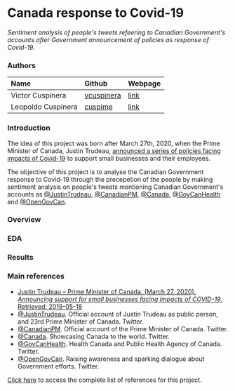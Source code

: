 # Canada response to Covid-19
*Sentiment analysis of people's tweets refeering to Canadian Government's accounts after Government announcement of policies as response of Covid-19.*

### Authors

|Name |Github| Webpage |
|:----|:-----|:--------|
|Victor Cuspinera | [vcuspinera](https://github.com/vcuspinera) | [link](https://vcuspinera.github.io) |
|Leopoldo Cuspinera | [cuspime](https://github.com/cuspime) | [link](https://cuspime.github.io) |


### Introduction
The idea of this project was born after March 27th, 2020, when the Prime Minister of Canada, Justin Trudeau, [announced a series of policies facing impacts of Covid-19](https://youtu.be/1o-tV0A87l8) to support small businesses and their employees.  

The objective of this project is to analyse the Canadian Government response to Covid-19 through the precepetion of the people by making sentiment analysis on people's tweets mentioning Canadian Government's accounts as [@JustinTrudeau](https://twitter.com/JustinTrudeau?s=20), [@CanadianPM](https://twitter.com/CanadianPM), [@Canada](https://twitter.com/canada?lang=en), [@GovCanHealth](https://twitter.com/govcanhealth?lang=en) and [@OpenGovCan](https://twitter.com/OpenGovCan).


### Overview


### EDA


### Results


### Main references
- [Justin Trudeau – Prime Minister of Canada. (March 27, 2020). *Announcing support for small businesses facing impacts of COVID-19*. Retrieved: 2019-05-18](https://youtu.be/1o-tV0A87l8)
- [@JustinTrudeau](https://twitter.com/JustinTrudeau?s=20). Official account of Justin Trudeau as public person, and 23rd Prime Minister of Canada. Twitter.
- [@CanadianPM](https://twitter.com/CanadianPM). Official account of the Prime Minister of Canada. Twitter.
- [@Canada](https://twitter.com/canada?lang=en). Showcasing Canada to the world. Twitter.
- [@GovCanHealth](https://twitter.com/govcanhealth?lang=en). Health Canada and Public Health Agency of Canada. Twitter.
- [@OpenGovCan](https://twitter.com/OpenGovCan). Raising awareness and sparking dialogue about Government efforts. Twitter.

[Click here](https://github.com/vcuspinera/Canada_response_covid/blob/master/References.md) to access the complete list of references for this project.